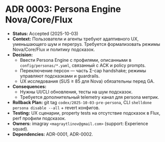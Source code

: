 # ADR 0003: Persona Engine Nova/Core/Flux

- **Status:** Accepted (2025-10-03)
- **Context:** Пользователи и агенты требуют адаптивного UX, уменьшающего шум и перегруз. Требуется формализовать режимы Nova/Core/Flux и политику подсказок.
- **Decision:**
  - Ввести Persona Engine с профилями, описанными в `config/personas/*.yaml`, связанный с ACK и policy prompts.
  - Переключение персон — часть Σ-cap handshake; режимы управляют подсказками и guardrails.
  - UX исследования (SUS ≥ 85 для Nova) обязательны перед GA.
- **Consequences:**
  - Нужны UI/CLI обновления, тесты на шум подсказок.
  - Требуется дополнительный telemetry канал для persona метрик.
- **Rollback Plan:** git tag `codex/2025-10-03-pre-persona`, CLI `shelldone persona disable --all` + revert конфигов.
- **Testing:** UX сценарии, property tests на отсутствие подсказок в Flux, perf профили подсказок.
- **Owners:** imagray `<magraytlinov@gmail.com>` (support: Experience squad).
- **Dependencies:** ADR-0001, ADR-0002.
